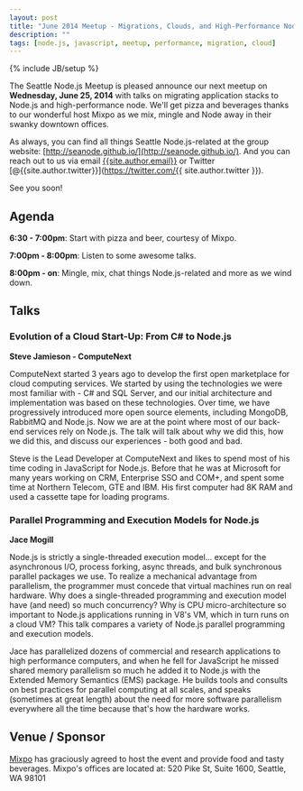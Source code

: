```yaml
---
layout: post
title: "June 2014 Meetup - Migrations, Clouds, and High-Performance Node.js"
description: ""
tags: [node.js, javascript, meetup, performance, migration, cloud]
---
```

{% include JB/setup %}

The Seattle Node.js Meetup is pleased announce our next meetup on
**Wednesday, June 25, 2014** with talks on
migrating application stacks to Node.js and high-performance node. We'll get
pizza and beverages thanks to our wonderful host Mixpo as we mix, mingle and
Node away in their swanky downtown offices.

As always, you can find all things Seattle Node.js-related at the group website:
[http://seanode.github.io/](http://seanode.github.io/). And you can reach out
to us via email [{{site.author.email}}](mailto:{{site.author.email}}) or Twitter
[@{{site.author.twitter}}](https://twitter.com/{{ site.author.twitter }}).

See you soon!

## Agenda

**6:30 - 7:00pm**: Start with pizza and beer, courtesy of Mixpo.

**7:00pm - 8:00pm**: Listen to some awesome talks.

**8:00pm - on**: Mingle, mix, chat things Node.js-related and more as we wind
down.


<!-- more start -->

## Talks

### Evolution of a Cloud Start-Up: From C# to Node.js

**Steve Jamieson - ComputeNext**

ComputeNext started 3 years ago to develop the first open marketplace for cloud computing services. We started by using the technologies we were most familiar with - C# and SQL Server, and our initial architecture and implementation was based on these technologies. Over time, we have progressively introduced more open source elements, including MongoDB, RabbitMQ and Node.js. Now we are at the point where most of our back-end services rely on Node.js. The talk will talk about why we did this, how we did this, and discuss our experiences - both good and bad.

Steve is the Lead Developer at ComputeNext and likes to spend most of his time coding in JavaScript for Node.js. Before that he was at Microsoft for many years working on CRM, Enterprise SSO and COM+, and spent some time at Northern Telecom, GTE and IBM. His first computer had 8K RAM and used a cassette tape for loading programs.


### Parallel Programming and Execution Models for Node.js

**Jace Mogill**

Node.js is strictly a single-threaded execution model... except for the asynchronous I/O, process forking, async threads, and bulk synchronous parallel packages we use.  To realize a mechanical advantage from parallelism, the programmer must concede that virtual machines run on real hardware.  Why does a single-threaded programming and execution model have (and need) so much concurrency?  Why is CPU micro-architecture so important to Node.js applications running in V8's VM, which in turn runs on a cloud VM?  This talk compares a variety of Node.js parallel programming and execution models.

Jace has parallelized dozens of commercial and research applications to high performance computers, and when he fell for JavaScript he missed shared memory parallelism so much he added it to Node.js with the Extended Memory Semantics (EMS) package.  He builds tools and consults on best practices for parallel computing at all scales, and speaks (sometimes at great length) about the need for more software parallelism everywhere all the time because that's how the hardware works.


## Venue / Sponsor

[Mixpo](http://mixpo.com/) has graciously agreed to host the event and provide
food and tasty beverages. Mixpo's offices are located at: 520 Pike St, Suite
1600, Seattle, WA 98101

<!-- more end -->
